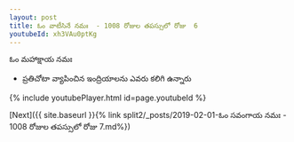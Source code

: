 ```yaml
---
layout: post
title: ఓం వాటీసినే నమః  - 1008 రోజుల తపస్సులో రోజు  6
youtubeId: xh3VAu0ptKg
---
```

 
 
 ఓం మహాక్షాయ నమః  
 
 -  ప్రతిచోటా వ్యాపించిన ఇంద్రియాలను ఎవరు కలిగి ఉన్నారు 
 
  
 
  
 
 
 
 
 
 


{% include youtubePlayer.html id=page.youtubeId %}
 
[Next]({{ site.baseurl }}{% link  split2/_posts/2019-02-01-ఓం సవంగాయ నమః  - 1008 రోజుల తపస్సులో రోజు  7.md%})
 
